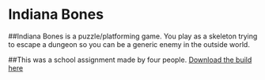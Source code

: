 
Indiana Bones
===
##Indiana Bones is a puzzle/platforming game. You play as a skeleton trying to escape a dungeon so you can be a generic enemy in the outside world.

##This was a school assignment made by four people.
[Download the build here](https://www.dropbox.com/s/83nn00t247a4soh/Indiana%20Bones.zip?dl=0)
